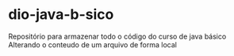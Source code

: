 # dio-java-b-sico
Repositório para armazenar todo o código do curso de java básico
Alterando o conteudo de um arquivo de forma local
